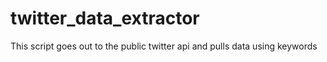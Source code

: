 # twitter_data_extractor
This script goes out to the public twitter api and pulls data using keywords
